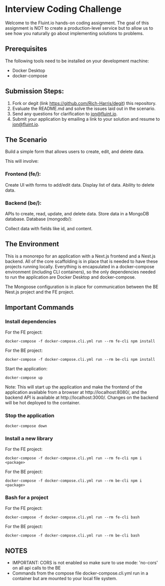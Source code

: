 # Interview Coding Challenge
Welcome to the Fluint.io hands-on coding assignment. The goal of this assignment is NOT to create a production-level service but to allow us to see how you naturally go about implementing solutions to problems.

## Prerequisites
The following tools need to be installed on your development machine:

* Docker Desktop
* docker-compose

## Submission Steps:
1. Fork or degit (link https://github.com/Rich-Harris/degit) this repository.
2. Evaluate the README.md and solve the issues laid out in the scenario.
3. Send any questions for clarification to jon@fluint.io.
4. Submit your application by emailing a link to your solution and resume to jon@fluint.io.

## The Scenario
Build a simple form that allows users to create, edit, and delete data.

This will involve:

### Frontend (fe/):

Create UI with forms to add/edit data.
Display list of data.
Ability to delete data.


### Backend (be/):

APIs to create, read, update, and delete data.
Store data in a MongoDB database.
Database (mongodb/):

Collect data with fields like id, and content.

## The Environment
This is a monorepo for an application with a Next.js frontend and a Nest.js backend. All of the core scaffolding is in place that is needed to have these projects running locally. Everything is encapsulated in a docker-compose environment (including CLI containers), so the only dependencies needed to run the application are Docker Desktop and docker-compose.

The Mongoose configuration is in place for communication between the BE Nest.js project and the FE project.

## Important Commands

### Install dependencies
For the FE project:
```
docker-compose -f docker-compose.cli.yml run --rm fe-cli npm install
```

For the BE project:
```
docker-compose -f docker-compose.cli.yml run --rm be-cli npm install
```

Start the application:
```
docker-compose up
```

Note: This will start up the application and make the frontend of the application available from a browser at http://localhost:8080/, and the backend API is available at http://localhost:3000/. Changes on the backend will be hot deployed to the container.

### Stop the application
```
docker-compose down
```

### Install a new library
For the FE project:
```
docker-compose -f docker-compose.cli.yml run --rm fe-cli npm i <package>
```

For the BE project:
```
docker-compose -f docker-compose.cli.yml run --rm be-cli npm i <package>
```

### Bash for a project
For the FE project:
```
docker-compose -f docker-compose.cli.yml run --rm fe-cli bash
```

For the BE project:
```
docker-compose -f docker-compose.cli.yml run --rm be-cli bash
```

## NOTES
- IMPORTANT: CORS is not enabled so make sure to use mode: 'no-cors' on all api calls to the BE
- Commands from the compose file docker-compose.cli.yml run in a container but are mounted to your local file system. 
